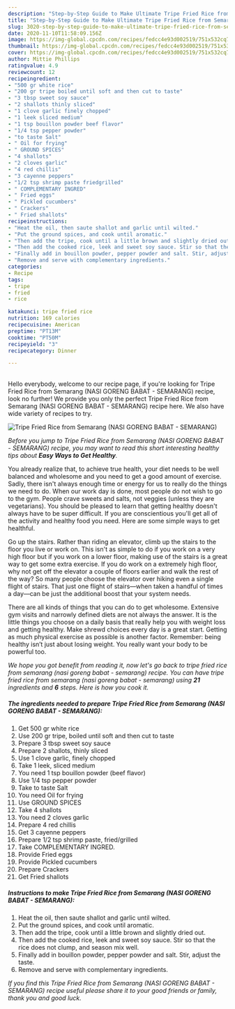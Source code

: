 ```yaml
---
description: "Step-by-Step Guide to Make Ultimate Tripe Fried Rice from Semarang (NASI GORENG BABAT - SEMARANG)"
title: "Step-by-Step Guide to Make Ultimate Tripe Fried Rice from Semarang (NASI GORENG BABAT - SEMARANG)"
slug: 3020-step-by-step-guide-to-make-ultimate-tripe-fried-rice-from-semarang-nasi-goreng-babat-semarang
date: 2020-11-10T11:58:09.156Z
image: https://img-global.cpcdn.com/recipes/fedcc4e93d002519/751x532cq70/tripe-fried-rice-from-semarang-nasi-goreng-babat-semarang-recipe-main-photo.jpg
thumbnail: https://img-global.cpcdn.com/recipes/fedcc4e93d002519/751x532cq70/tripe-fried-rice-from-semarang-nasi-goreng-babat-semarang-recipe-main-photo.jpg
cover: https://img-global.cpcdn.com/recipes/fedcc4e93d002519/751x532cq70/tripe-fried-rice-from-semarang-nasi-goreng-babat-semarang-recipe-main-photo.jpg
author: Mittie Phillips
ratingvalue: 4.9
reviewcount: 12
recipeingredient:
- "500 gr white rice"
- "200 gr tripe boiled until soft and then cut to taste"
- "3 tbsp sweet soy sauce"
- "2 shallots thinly sliced"
- "1 clove garlic finely chopped"
- "1 leek sliced medium"
- "1 tsp bouillon powder beef flavor"
- "1/4 tsp pepper powder"
- "to taste Salt"
- " Oil for frying"
- " GROUND SPICES"
- "4 shallots"
- "2 cloves garlic"
- "4 red chillis"
- "3 cayenne peppers"
- "1/2 tsp shrimp paste friedgrilled"
- " COMPLEMENTARY INGRED"
- " Fried eggs"
- " Pickled cucumbers"
- " Crackers"
- " Fried shallots"
recipeinstructions:
- "Heat the oil, then saute shallot and garlic until wilted."
- "Put the ground spices, and cook until aromatic."
- "Then add the tripe, cook until a little brown and slightly dried out."
- "Then add the cooked rice, leek and sweet soy sauce. Stir so that the rice does not clump, and season mix well."
- "Finally add in bouillon powder, pepper powder and salt. Stir, adjust the taste."
- "Remove and serve with complementary ingredients."
categories:
- Recipe
tags:
- tripe
- fried
- rice

katakunci: tripe fried rice 
nutrition: 169 calories
recipecuisine: American
preptime: "PT13M"
cooktime: "PT50M"
recipeyield: "3"
recipecategory: Dinner

---
```

<br>
Hello everybody, welcome to our recipe page, if you're looking for Tripe Fried Rice from Semarang (NASI GORENG BABAT - SEMARANG) recipe, look no further! We provide you only the perfect Tripe Fried Rice from Semarang (NASI GORENG BABAT - SEMARANG) recipe here. We also have wide variety of recipes to try.
<br>


![Tripe Fried Rice from Semarang (NASI GORENG BABAT - SEMARANG)](https://img-global.cpcdn.com/recipes/fedcc4e93d002519/751x532cq70/tripe-fried-rice-from-semarang-nasi-goreng-babat-semarang-recipe-main-photo.jpg)

<i>Before you jump to Tripe Fried Rice from Semarang (NASI GORENG BABAT - SEMARANG) recipe, you may want to read this short interesting healthy tips about <strong>Easy Ways to Get Healthy</strong>.</i>

You already realize that, to achieve true health, your diet needs to be well balanced and wholesome and you need to get a good amount of exercise. Sadly, there isn't always enough time or energy for us to really do the things we need to do. When our work day is done, most people do not wish to go to the gym. People crave sweets and salts, not veggies (unless they are vegetarians). You should be pleased to learn that getting healthy doesn't always have to be super difficult. If you are conscientious you'll get all of the activity and healthy food you need. Here are some simple ways to get healthful.

Go up the stairs. Rather than riding an elevator, climb up the stairs to the floor you live or work on. This isn't as simple to do if you work on a very high floor but if you work on a lower floor, making use of the stairs is a great way to get some extra exercise. If you do work on a extremely high floor, why not get off the elevator a couple of floors earlier and walk the rest of the way? So many people choose the elevator over hiking even a single flight of stairs. That just one flight of stairs—when taken a handful of times a day—can be just the additional boost that your system needs. 

There are all kinds of things that you can do to get wholesome. Extensive gym visits and narrowly defined diets are not always the answer. It is the little things you choose on a daily basis that really help you with weight loss and getting healthy. Make shrewd choices every day is a great start. Getting as much physical exercise as possible is another factor. Remember: being healthy isn’t just about losing weight. You really want your body to be powerful too. 


<i>We hope you got benefit from reading it, now let's go back to tripe fried rice from semarang (nasi goreng babat - semarang) recipe. You can have tripe fried rice from semarang (nasi goreng babat - semarang) using <strong>21</strong> ingredients and <strong>6</strong> steps. Here is how you cook it.
</i>

##### The ingredients needed to prepare Tripe Fried Rice from Semarang (NASI GORENG BABAT - SEMARANG):

1. Get 500 gr white rice
1. Use 200 gr tripe, boiled until soft and then cut to taste
1. Prepare 3 tbsp sweet soy sauce
1. Prepare 2 shallots, thinly sliced
1. Use 1 clove garlic, finely chopped
1. Take 1 leek, sliced medium
1. You need 1 tsp bouillon powder (beef flavor)
1. Use 1/4 tsp pepper powder
1. Take to taste Salt
1. You need  Oil for frying
1. Use  GROUND SPICES
1. Take 4 shallots
1. You need 2 cloves garlic
1. Prepare 4 red chillis
1. Get 3 cayenne peppers
1. Prepare 1/2 tsp shrimp paste, fried/grilled
1. Take  COMPLEMENTARY INGRED.
1. Provide  Fried eggs
1. Provide  Pickled cucumbers
1. Prepare  Crackers
1. Get  Fried shallots


##### Instructions to make Tripe Fried Rice from Semarang (NASI GORENG BABAT - SEMARANG):

1. Heat the oil, then saute shallot and garlic until wilted.
1. Put the ground spices, and cook until aromatic.
1. Then add the tripe, cook until a little brown and slightly dried out.
1. Then add the cooked rice, leek and sweet soy sauce. Stir so that the rice does not clump, and season mix well.
1. Finally add in bouillon powder, pepper powder and salt. Stir, adjust the taste.
1. Remove and serve with complementary ingredients.


<i>If you find this Tripe Fried Rice from Semarang (NASI GORENG BABAT - SEMARANG) recipe useful please share it to your good friends or family, thank you and good luck.</i>

